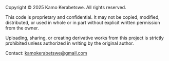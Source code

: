 Copyright © 2025 Kamo Kerabetswe. All rights reserved.

This code is proprietary and confidential. It may not be copied, modified, distributed, or used in whole or in part without explicit written permission from the owner.

Uploading, sharing, or creating derivative works from this project is strictly prohibited unless authorized in writing by the original author.

Contact: kamokerabetswe@gmail.com 

